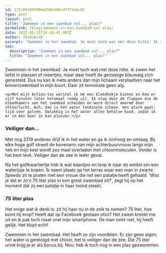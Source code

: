 ```yaml
---
id: 175c063093904a559e598cdfff3ebcb5
type: post
layout: post
title: "Zwemmen in een zwembad vol... plas?"
permalink: /blog/zwemmen-in-een-zwembad-vol-plas/
date: 2022-05-11T19:16:41.067Z
author: 7biA1WiYB
excerpt: "Zwemmen in het zwembad. Je moet toch wat met deze hitte. Ik zwem het liefst in plassen of meertjes, maar daar heeft de geniepige blauwalg zich genesteld. Dus nu kan ik niets anders dan mijn lichaam verplaatsen naar het binnenzwembad in mijn buurt. Daar zit tenminste geen alg.  "
seo:
  description: "Zwemmen in een zwembad vol... plas?"
  title: "Zwemmen in een zwembad vol... plas?"
---
```

Zwemmen in het zwembad. Je moet toch wat met deze hitte. Ik zwem het liefst in plassen of meertjes, maar daar heeft de geniepige blauwalg zich genesteld. Dus nu kan ik niets anders dan mijn lichaam verplaatsen naar het binnenzwembad in mijn buurt. Daar zit tenminste geen alg.  

    <p>Met mijn Action-tas worstel ik me een kleedhokje binnen en kom er vijf minuten later helemaal ready uit. Ik stap door de flappen die de kleedkamers van het zwembad scheiden en word direct omarmd door chloorlucht. Ach, dan is het water tenminste schoon. Het alarm gaat: tijd voor golven. Gelukkig is het water alles behalve koud, zodat ik er in één keer in kan plonzen.</p>
<h3>Veiliger dan...</h3>
<p>Met nog 2319 anderen drijf ik in het water en ga ik omhoog en omlaag. Bij elke hoge golf streelt de bovenarm van mijn achterbuurvrouw langs mijn nek en mijn keel wordt zes maal overladen met chloormoleculen. Verder is het best leuk. Veiliger dan de zee in ieder geval.</p>
<p>Na het golfkwartiertje trek ik wat baantjes en loop ik naar de winkel om een waterijsje te kopen. Ik neem plaats op het terras waar een man in zwarte Speedo zit te praten met een vrouw die net een patatje heeft gehaald. ‘Wist je dat er zo’n 75 liter plas in een groot zwembad zit?’, zegt hij op het moment dat zij een patatje in haar mond steekt.</p>
<h3>75 liter plas</h3>
<p>Het enige wat ik denk is: zit hij haar nu in de zeik te nemen? 75 liter, hoe komt hij erop? Heeft dat op Facebook gestaan ofzo? Het zweet breekt me uit en ik pak toch maar snel mijn smartphone. De man zeikt niet, hij heeft gelijk. Het klopt echt!</p>
<p>Zwemmen in het zwembad. Het heeft zo zijn voordelen. Er zijn geen algen, het water is gereinigd met chloor, het is veiliger dan de zee. Die 75 liter urine krijg je er als bonus bij. Nou: heb ik toch nog in een plas gezwommen.</p>  
